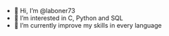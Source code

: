 - 👋 Hi, I’m @laboner73
- 👀 I’m interested in C, Python and SQL
- 🌱 I’m currently improve my skills in every language
